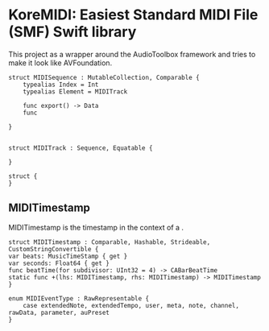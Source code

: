 # KoreMIDI: Easiest Standard MIDI File (SMF) Swift library

This project as a wrapper around the AudioToolbox framework and tries to make it look like AVFoundation.


```
struct MIDISequence : MutableCollection, Comparable {
    typealias Index = Int
    typealias Element = MIDITrack
    
    func export() -> Data
    func 
    
}

```


```

```

```
struct MIDITrack : Sequence, Equatable {
    
}
```

```
struct {
}
```

 

## MIDITimestamp

MIDITimestamp is the timestamp in the context of a . 

```
struct MIDITimestamp : Comparable, Hashable, Strideable, CustomStringConvertible {
var beats: MusicTimeStamp { get }
var seconds: Float64 { get }
func beatTime(for subdivisor: UInt32 = 4) -> CABarBeatTime
static func +(lhs: MIDITimestamp, rhs: MIDITimestamp) -> MIDITimestamp
}
```


```
enum MIDIEventType : RawRepresentable {
    case extendedNote, extendedTempo, user, meta, note, channel, rawData, parameter, auPreset
}

```
